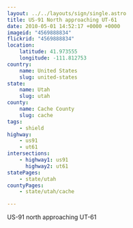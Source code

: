 ```yaml
---
layout: ../../layouts/sign/single.astro
title: US-91 North approaching UT-61
date: 2010-05-01 14:52:17 +0000 +0000
imageid: "4569888834"
flickrid: "4569888834"
location:
    latitude: 41.973555
    longitude: -111.812753
country:
    name: United States
    slug: united-states
state:
    name: Utah
    slug: utah
county:
    name: Cache County
    slug: cache
tags:
    - shield
highway:
    - us91
    - ut61
intersections:
    - highway1: us91
      highway2: ut61
statePages:
    - state/utah
countyPages:
    - state/utah/cache

---
```

US-91 north approaching UT-61